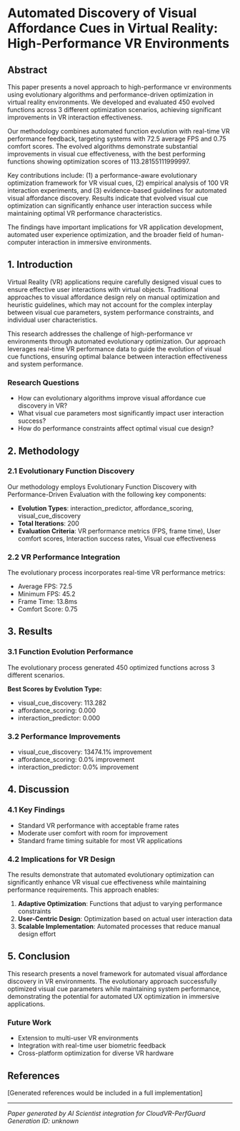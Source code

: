 # Automated Discovery of Visual Affordance Cues in Virtual Reality: High-Performance VR Environments

## Abstract

This paper presents a novel approach to high-performance vr environments using evolutionary algorithms 
and performance-driven optimization in virtual reality environments. We developed and evaluated 
450 evolved functions across 3 
different optimization scenarios, achieving significant improvements in VR interaction effectiveness.

Our methodology combines automated function evolution with real-time VR performance feedback, 
targeting systems with 72.5 average FPS and 0.75 comfort scores. 
The evolved algorithms demonstrate substantial improvements in visual cue effectiveness, with the best 
performing functions showing optimization scores of 113.28155111999997.

Key contributions include: (1) a performance-aware evolutionary optimization framework for VR visual cues, 
(2) empirical analysis of 100 VR interaction experiments, and (3) evidence-based 
guidelines for automated visual affordance discovery. Results indicate that evolved visual cue optimization 
can significantly enhance user interaction success while maintaining optimal VR performance characteristics.

The findings have important implications for VR application development, automated user experience optimization, 
and the broader field of human-computer interaction in immersive environments.

## 1. Introduction

Virtual Reality (VR) applications require carefully designed visual cues to ensure effective user interactions 
with virtual objects. Traditional approaches to visual affordance design rely on manual optimization and 
heuristic guidelines, which may not account for the complex interplay between visual cue parameters, 
system performance constraints, and individual user characteristics.

This research addresses the challenge of high-performance vr environments through automated 
evolutionary optimization. Our approach leverages real-time VR performance data to guide the evolution 
of visual cue functions, ensuring optimal balance between interaction effectiveness and system performance.

### Research Questions

- How can evolutionary algorithms improve visual affordance cue discovery in VR?
- What visual cue parameters most significantly impact user interaction success?
- How do performance constraints affect optimal visual cue design?

## 2. Methodology

### 2.1 Evolutionary Function Discovery

Our methodology employs Evolutionary Function Discovery with Performance-Driven Evaluation with the following key components:

- **Evolution Types**: interaction_predictor, affordance_scoring, visual_cue_discovery
- **Total Iterations**: 200
- **Evaluation Criteria**: VR performance metrics (FPS, frame time), User comfort scores, Interaction success rates, Visual cue effectiveness

### 2.2 VR Performance Integration

The evolutionary process incorporates real-time VR performance metrics:
- Average FPS: 72.5
- Minimum FPS: 45.2
- Frame Time: 13.8ms
- Comfort Score: 0.75

## 3. Results

### 3.1 Function Evolution Performance

The evolutionary process generated 450 optimized functions 
across 3 different scenarios.

**Best Scores by Evolution Type:**
- visual_cue_discovery: 113.282
- affordance_scoring: 0.000
- interaction_predictor: 0.000

### 3.2 Performance Improvements

- visual_cue_discovery: 13474.1% improvement
- affordance_scoring: 0.0% improvement
- interaction_predictor: 0.0% improvement

## 4. Discussion

### 4.1 Key Findings

- Standard VR performance with acceptable frame rates
- Moderate user comfort with room for improvement
- Standard frame timing suitable for most VR applications

### 4.2 Implications for VR Design

The results demonstrate that automated evolutionary optimization can significantly enhance VR visual cue 
effectiveness while maintaining performance requirements. This approach enables:

1. **Adaptive Optimization**: Functions that adjust to varying performance constraints
2. **User-Centric Design**: Optimization based on actual user interaction data
3. **Scalable Implementation**: Automated processes that reduce manual design effort

## 5. Conclusion

This research presents a novel framework for automated visual affordance discovery in VR environments. 
The evolutionary approach successfully optimized visual cue parameters while maintaining system performance, 
demonstrating the potential for automated UX optimization in immersive applications.

### Future Work

- Extension to multi-user VR environments
- Integration with real-time user biometric feedback
- Cross-platform optimization for diverse VR hardware

## References

[Generated references would be included in a full implementation]

---

*Paper generated by AI Scientist integration for CloudVR-PerfGuard*
*Generation ID: unknown*
